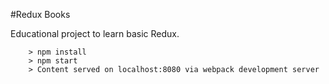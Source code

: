 #Redux Books

Educational project to learn basic Redux.

```
	> npm install
	> npm start
	> Content served on localhost:8080 via webpack development server
```

